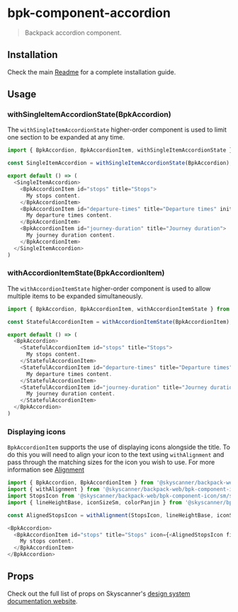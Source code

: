# bpk-component-accordion

> Backpack accordion component.

## Installation

Check the main [Readme](https://github.com/skyscanner/backpack#usage) for a complete installation guide.

## Usage

### withSingleItemAccordionState(BpkAccordion)

The `withSingleItemAccordionState` higher-order component is used to limit one section to be expanded at any time.

```js
import { BpkAccordion, BpkAccordionItem, withSingleItemAccordionState } from '@skyscanner/backpack-web/bpk-component-accordion';

const SingleItemAccordion = withSingleItemAccordionState(BpkAccordion);

export default () => (
  <SingleItemAccordion>
    <BpkAccordionItem id="stops" title="Stops">
      My stops content.
    </BpkAccordionItem>
    <BpkAccordionItem id="departure-times" title="Departure times" initiallyExpanded>
      My departure times content.
    </BpkAccordionItem>
    <BpkAccordionItem id="journey-duration" title="Journey duration">
      My journey duration content.
    </BpkAccordionItem>
  </SingleItemAccordion>
)
```

### withAccordionItemState(BpkAccordionItem)

The `withAccordionItemState` higher-order component is used to allow multiple items to be expanded simultaneously.

```js
import { BpkAccordion, BpkAccordionItem, withAccordionItemState } from '@skyscanner/backpack-web/bpk-component-accordion';

const StatefulAccordionItem = withAccordionItemState(BpkAccordionItem);

export default () => (
  <BpkAccordion>
    <StatefulAccordionItem id="stops" title="Stops">
      My stops content.
    </StatefulAccordionItem>
    <StatefulAccordionItem id="departure-times" title="Departure times" initiallyExpanded>
      My departure times content.
    </StatefulAccordionItem>
    <StatefulAccordionItem id="journey-duration" title="Journey duration" initiallyExpanded>
      My journey duration content.
    </StatefulAccordionItem>
  </BpkAccordion>
)
```

### Displaying icons

`BpkAccordionItem` supports the use of displaying icons alongside the title. To do this you will need to align your icon to the text using `withAlignment` and pass through the matching sizes for the icon you wish to use. For more information see [Alignment](https://skyscanner.design/latest/components/alignment/web.html)

```js
import { BpkAccordion, BpkAccordionItem } from '@skyscanner/backpack-web/bpk-component-accordion';
import { withAlignment } from '@skyscanner/backpack-web/bpk-component-icon';
import StopsIcon from '@skyscanner/backpack-web/bpk-component-icon/sm/stops';
import { lineHeightBase, iconSizeSm, colorPanjin } from '@skyscanner/bpk-foundations-web/tokens/base.es6';

const AlignedStopsIcon = withAlignment(StopsIcon, lineHeightBase, iconSizeSm);

<BpkAccordion>
  <BpkAccordionItem id="stops" title="Stops" icon={<AlignedStopsIcon fill={colorPanjin}/>}>
    My stops content.
  </BpkAccordionItem>
</BpkAccordion>

```

## Props

Check out the full list of props on Skyscanner's [design system documentation website](https://www.skyscanner.design/latest/components/accordion/web-sEshz9Z5#section-props-08).
